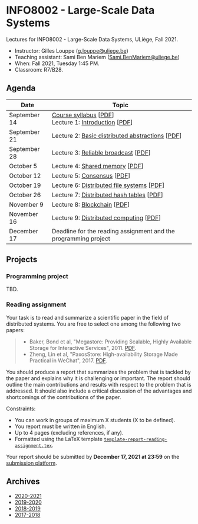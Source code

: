 # INFO8002 - Large-Scale Data Systems

Lectures for INFO8002 - Large-Scale Data Systems, ULiège, Fall 2021.

- Instructor: Gilles Louppe ([g.louppe@uliege.be](mailto:g.louppe@uliege.be))
- Teaching assistant: Sami Ben Mariem ([Sami.BenMariem@uliege.be](mailto:Sami.BenMariem@uliege.be))
- When: Fall 2021, Tuesday 1:45 PM.
- Classroom: R7/B28.

## Agenda
| Date | Topic |
| --- | --- |
| September 14 | [Course syllabus](https://glouppe.github.io/info8002-large-scale-data-systems/?p=course-syllabus.md) [[PDF](https://glouppe.github.io/info8002-large-scale-data-systems/pdf/course-syllabus.pdf)]<br>Lecture 1: [Introduction](https://glouppe.github.io/info8002-large-scale-data-systems/?p=lecture1.md) [[PDF](https://glouppe.github.io/info8002-large-scale-data-systems/pdf/lec1.pdf)] |
| September 21 | Lecture 2: [Basic distributed abstractions](https://glouppe.github.io/info8002-large-scale-data-systems/?p=lecture2.md) [[PDF](https://glouppe.github.io/info8002-large-scale-data-systems/pdf/lec2.pdf)]  |
| September 28 | Lecture 3: [Reliable broadcast](https://glouppe.github.io/info8002-large-scale-data-systems/?p=lecture3.md) [[PDF](https://glouppe.github.io/info8002-large-scale-data-systems/pdf/lec3.pdf)] |
| October 5 | Lecture 4: [Shared memory](https://glouppe.github.io/info8002-large-scale-data-systems/?p=lecture4.md) [[PDF](https://glouppe.github.io/info8002-large-scale-data-systems/pdf/lec4.pdf)] |
| October 12 | Lecture 5: [Consensus](https://glouppe.github.io/info8002-large-scale-data-systems/?p=lecture5.md) [[PDF](https://glouppe.github.io/info8002-large-scale-data-systems/pdf/lec5.pdf)] |
| October 19 | Lecture 6: [Distributed file systems](https://glouppe.github.io/info8002-large-scale-data-systems/?p=lecture6.md) [[PDF](https://glouppe.github.io/info8002-large-scale-data-systems/pdf/lec6.pdf)] |
| October 26 | Lecture 7: [Distributed hash tables](https://glouppe.github.io/info8002-large-scale-data-systems/?p=lecture7.md) [[PDF](https://glouppe.github.io/info8002-large-scale-data-systems/pdf/lec7.pdf)]  |
| November 9 | Lecture 8: [Blockchain](https://glouppe.github.io/info8002-large-scale-data-systems/?p=lecture8.md) [[PDF](https://glouppe.github.io/info8002-large-scale-data-systems/pdf/lec8.pdf)] |
| November 16 | Lecture 9: [Distributed computing](https://glouppe.github.io/info8002-large-scale-data-systems/?p=lecture9.md) [[PDF](https://glouppe.github.io/info8002-large-scale-data-systems/pdf/lec9.pdf)] |
| December 17 | Deadline for the reading assignment and the programming project |

## Projects

### Programming project

TBD.

### Reading assignment

Your task is to read and summarize a scientific paper in the field of distributed systems. You are free to select one among the following two papers:

> - Baker, Bond et al, "Megastore: Providing Scalable, Highly Available Storage for Interactive Services", 2011. [PDF](https://storage.googleapis.com/pub-tools-public-publication-data/pdf/36971.pdf).
> - Zheng, Lin et al, "PaxosStore: High-availability Storage Made Practical in WeChat", 2017. [PDF](https://www.usenix.org/system/files/conference/osdi14/osdi14-paper-muralidhar.pdf).
>
You should produce a report that summarizes the problem that is tackled by the paper and explains why it is challenging or important. The report should outline the main contributions and results with respect to the problem that is addressed. It should also include a critical discussion of the advantages and shortcomings of the contributions of the paper.

Constraints:
- You can work in groups of maximum X students (X to be defined).
- You report must be written in English.
- Up to 4 pages (excluding references, if any).
- Formatted using the LaTeX template [`template-report-reading-assignment.tex`](https://glouppe.github.io/info8002-large-scale-data-systems/template-report-reading-assignment.tex).

Your report should be submitted  by **December 17, 2021 at 23:59** on the [submission platform](https://submit.montefiore.ulg.ac.be/).


## Archives

- [2020-2021](https://github.com/glouppe/info8002-large-scale-data-systems/tree/info8002-2020)
- [2019-2020](https://github.com/glouppe/info8002-large-scale-data-systems/tree/info8002-2019)
- [2018-2019](https://github.com/glouppe/info8002-large-scale-data-systems/tree/info8002-2018)
- [2017-2018](https://github.com/glouppe/info8002-large-scale-data-systems/tree/info8002-2017)
